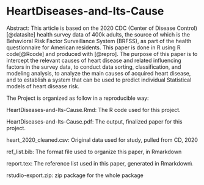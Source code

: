 # HeartDiseases-and-Its-Cause

Abstract:
This article is based on the 2020 CDC (Center of Disease Control) [@datasite] health survey data of 400k adults, the source of which is the Behavioral Risk Factor Surveillance System (BRFSS), as part of the health questionnaire for American residents. This paper is done in R using R code[@Rcode] and produced with [@repro]. The purpose of this paper is to intercept the relevant causes of heart disease and related influencing factors in the survey data, to conduct data sorting, classification, and modeling analysis, to analyze the main causes of acquired heart disease, and to establish a system that can be used to predict individual Statistical models of heart disease risk.


The Project is organized as follow in a reproducible way:

  HeartDiseases-and-Its-Cause.Rmd: The R code used for this project.
  
  HeartDiseases-and-Its-Cause.pdf: The output, finalized paper for this project.
  
  heart_2020_cleaned.csv: Original data used for study, pulled from CD, 2020
  
  ref_list.bib: The format file used to organize this paper, in Rmarkdown
  
  report.tex: The reference list used in this paper, generated in Rmarkdown\
  
  rstudio-export.zip: zip package for the whole package
